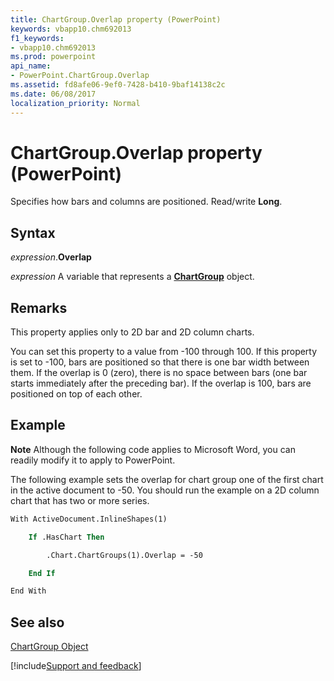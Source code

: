 ```yaml
---
title: ChartGroup.Overlap property (PowerPoint)
keywords: vbapp10.chm692013
f1_keywords:
- vbapp10.chm692013
ms.prod: powerpoint
api_name:
- PowerPoint.ChartGroup.Overlap
ms.assetid: fd8afe06-9ef0-7428-b410-9baf14138c2c
ms.date: 06/08/2017
localization_priority: Normal
---
```



# ChartGroup.Overlap property (PowerPoint)

Specifies how bars and columns are positioned. Read/write  **Long**.


## Syntax

_expression_.**Overlap**

_expression_ A variable that represents a **[ChartGroup](PowerPoint.ChartGroup.md)** object.


## Remarks

 This property applies only to 2D bar and 2D column charts.

You can set this property to a value from -100 through 100. If this property is set to -100, bars are positioned so that there is one bar width between them. If the overlap is 0 (zero), there is no space between bars (one bar starts immediately after the preceding bar). If the overlap is 100, bars are positioned on top of each other.


## Example




 **Note**  Although the following code applies to Microsoft Word, you can readily modify it to apply to PowerPoint.

The following example sets the overlap for chart group one of the first chart in the active document to -50. You should run the example on a 2D column chart that has two or more series.




```vb
With ActiveDocument.InlineShapes(1)

    If .HasChart Then

        .Chart.ChartGroups(1).Overlap = -50

    End If

End With
```


## See also


[ChartGroup Object](PowerPoint.ChartGroup.md)

[!include[Support and feedback](~/includes/feedback-boilerplate.md)]